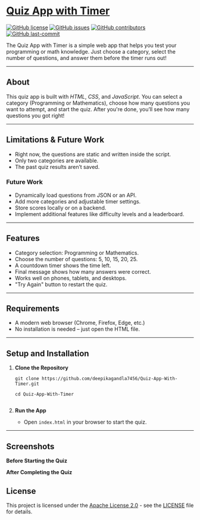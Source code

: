 
# [Quiz App with Timer](https://deepikagandla7456.github.io/Quiz-App-With-Timer/)
[![GitHub license](https://img.shields.io/github/license/deepikagandla7456/Quiz-App-With-Timer)](LICENSE)
[![GitHub issues](https://img.shields.io/github/issues/deepikagandla7456/Quiz-App-With-Timer)]()
[![GitHub contributors](https://img.shields.io/github/contributors/deepikagandla7456/Quiz-App-With-Timer)]()
[![GitHub last-commit](https://img.shields.io/github/last-commit/deepikagandla7456/Quiz-App-With-Timer)]()

The Quiz App with Timer is a simple web app that helps you test your programming or math knowledge. Just choose a category, select the number of questions, and answer them before the timer runs out!

---

## About
This quiz app is built with *HTML*, *CSS*, and *JavaScript*.
You can select a category (Programming or Mathematics), choose how many questions you want to attempt, and start the quiz.
After you're done, you’ll see how many questions you got right!

---

## Limitations & Future Work

- Right now, the questions are static and written inside the script.
- Only two categories are available.
- The past quiz results aren’t saved.

### Future Work

- Dynamically load questions from JSON or an API.
- Add more categories and adjustable timer settings.
- Store scores locally or on a backend.
- Implement additional features like difficulty levels and a leaderboard.

---

## Features

- Category selection: Programming or Mathematics.
- Choose the number of questions: 5, 10, 15, 20, 25.
- A countdown timer shows the time left.
- Final message shows how many answers were correct.
- Works well on phones, tablets, and desktops.
- "Try Again" button to restart the quiz.

---

## Requirements

- A modern web browser (Chrome, Firefox, Edge, etc.)
- No installation is needed – just open the HTML file.

---

## Setup and Installation

1. **Clone the Repository**
   ```shell
   git clone https://github.com/deepikagandla7456/Quiz-App-With-Timer.git
    
   cd Quiz-App-With-Timer
  

3. **Run the App**

   * Open `index.html` in your browser to start the quiz.


---
## Screenshots

**Before Starting the Quiz**

**After Completing the Quiz**

## License

This project is licensed under the [Apache License 2.0](LICENSE) - see the [LICENSE](LICENSE) file for details.
